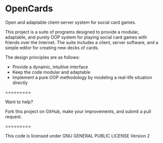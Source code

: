 OpenCards
=========

Open and adaptable client-server system for social card games.

This project is a suite of programs designed to provide a modular, adaptable, and purely OOP system for playing social card games with friends over the Internet.
The suite includes a client, server software, and a simple editor for creating new decks of cards.

The design principles are as follows:

- Provide a dynamic, intuitive interface
- Keep the code modular and adaptable
- Implement a pure OOP methodology by modeling a real-life situation directly

=========

Want to help?

Fork this project on GitHub, make your improvements, and submit a pull request.

=========

This code is licensed under GNU GENERAL PUBLIC LICENSE Version 2